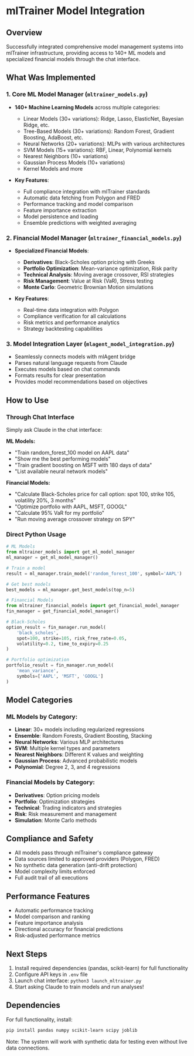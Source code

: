 # mlTrainer Model Integration

## Overview
Successfully integrated comprehensive model management systems into mlTrainer infrastructure, providing access to 140+ ML models and specialized financial models through the chat interface.

## What Was Implemented

### 1. Core ML Model Manager (`mltrainer_models.py`)
- **140+ Machine Learning Models** across multiple categories:
  - Linear Models (30+ variations): Ridge, Lasso, ElasticNet, Bayesian Ridge, etc.
  - Tree-Based Models (30+ variations): Random Forest, Gradient Boosting, AdaBoost, etc.
  - Neural Networks (20+ variations): MLPs with various architectures
  - SVM Models (15+ variations): RBF, Linear, Polynomial kernels
  - Nearest Neighbors (10+ variations)
  - Gaussian Process Models (10+ variations)
  - Kernel Models and more

- **Key Features**:
  - Full compliance integration with mlTrainer standards
  - Automatic data fetching from Polygon and FRED
  - Performance tracking and model comparison
  - Feature importance extraction
  - Model persistence and loading
  - Ensemble predictions with weighted averaging

### 2. Financial Model Manager (`mltrainer_financial_models.py`)
- **Specialized Financial Models**:
  - **Derivatives**: Black-Scholes option pricing with Greeks
  - **Portfolio Optimization**: Mean-variance optimization, Risk parity
  - **Technical Analysis**: Moving average crossover, RSI strategies
  - **Risk Management**: Value at Risk (VaR), Stress testing
  - **Monte Carlo**: Geometric Brownian Motion simulations

- **Key Features**:
  - Real-time data integration with Polygon
  - Compliance verification for all calculations
  - Risk metrics and performance analytics
  - Strategy backtesting capabilities

### 3. Model Integration Layer (`mlagent_model_integration.py`)
- Seamlessly connects models with mlAgent bridge
- Parses natural language requests from Claude
- Executes models based on chat commands
- Formats results for clear presentation
- Provides model recommendations based on objectives

## How to Use

### Through Chat Interface
Simply ask Claude in the chat interface:

**ML Models:**
- "Train random_forest_100 model on AAPL data"
- "Show me the best performing models"
- "Train gradient boosting on MSFT with 180 days of data"
- "List available neural network models"

**Financial Models:**
- "Calculate Black-Scholes price for call option: spot 100, strike 105, volatility 20%, 3 months"
- "Optimize portfolio with AAPL, MSFT, GOOGL"
- "Calculate 95% VaR for my portfolio"
- "Run moving average crossover strategy on SPY"

### Direct Python Usage
```python
# ML Models
from mltrainer_models import get_ml_model_manager
ml_manager = get_ml_model_manager()

# Train a model
result = ml_manager.train_model('random_forest_100', symbol='AAPL')

# Get best models
best_models = ml_manager.get_best_models(top_n=5)

# Financial Models
from mltrainer_financial_models import get_financial_model_manager
fin_manager = get_financial_model_manager()

# Black-Scholes
option_result = fin_manager.run_model(
    'black_scholes',
    spot=100, strike=105, risk_free_rate=0.05,
    volatility=0.2, time_to_expiry=0.25
)

# Portfolio optimization
portfolio_result = fin_manager.run_model(
    'mean_variance',
    symbols=['AAPL', 'MSFT', 'GOOGL']
)
```

## Model Categories

### ML Models by Category:
- **Linear**: 30+ models including regularized regressions
- **Ensemble**: Random Forests, Gradient Boosting, Stacking
- **Neural Networks**: Various MLP architectures
- **SVM**: Multiple kernel types and parameters
- **Nearest Neighbors**: Different K values and weighting
- **Gaussian Process**: Advanced probabilistic models
- **Polynomial**: Degree 2, 3, and 4 regressions

### Financial Models by Category:
- **Derivatives**: Option pricing models
- **Portfolio**: Optimization strategies
- **Technical**: Trading indicators and strategies
- **Risk**: Risk measurement and management
- **Simulation**: Monte Carlo methods

## Compliance and Safety
- All models pass through mlTrainer's compliance gateway
- Data sources limited to approved providers (Polygon, FRED)
- No synthetic data generation (anti-drift protection)
- Model complexity limits enforced
- Full audit trail of all executions

## Performance Features
- Automatic performance tracking
- Model comparison and ranking
- Feature importance analysis
- Directional accuracy for financial predictions
- Risk-adjusted performance metrics

## Next Steps
1. Install required dependencies (pandas, scikit-learn) for full functionality
2. Configure API keys in `.env` file
3. Launch chat interface: `python3 launch_mltrainer.py`
4. Start asking Claude to train models and run analyses!

## Dependencies
For full functionality, install:
```bash
pip install pandas numpy scikit-learn scipy joblib
```

Note: The system will work with synthetic data for testing even without live data connections.